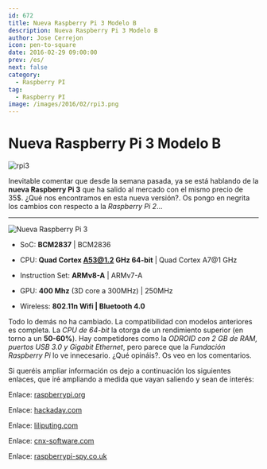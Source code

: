 ```yaml
---
id: 672
title: Nueva Raspberry Pi 3 Modelo B
description: Nueva Raspberry Pi 3 Modelo B
author: Jose Cerrejon
icon: pen-to-square
date: 2016-02-29 09:00:00
prev: /es/
next: false
category:
  - Raspberry PI
tag:
  - Raspberry PI
image: /images/2016/02/rpi3.png
---
```


# Nueva Raspberry Pi 3 Modelo B

![rpi3](/images/2016/02/rpi3.png)

Inevitable comentar que desde la semana pasada, ya se está hablando de la **nueva Raspberry Pi 3** que ha salido al mercado con el mismo precio de 35$. ¿Qué nos encontramos en esta nueva versión?. Os pongo en negrita los cambios con respecto a la *Raspberry Pi 2*...

- - -
![Nueva Raspberry Pi 3](/images/2016/02/Raspberry_Pi_3_Large.jpg "Nueva Raspberry Pi 3")

* SoC: **BCM2837** | BCM2836

* CPU: **Quad Cortex A53@1.2 GHz 64-bit** | Quad Cortex A7@1 GHz

* Instruction Set: **ARMv8-A** | ARMv7-A 

* GPU: **400 Mhz** (3D core a 300MHz) | 250MHz

* Wireless: **802.11n Wifi | Bluetooth 4.0**

Todo lo demás no ha cambiado. La compatibilidad con modelos anteriores es completa. La *CPU de 64-bit* la otorga de un rendimiento superior (en torno a un **50-60%**). Hay competidores como la *ODROID con 2 GB de RAM, puertos USB 3.0 y Gigabit Ethernet*, pero parece que la *Fundación Raspberry Pi* lo ve innecesario. ¿Qué opináis?. Os veo en los comentarios.

Si queréis ampliar información os dejo a continuación los siguientes enlaces, que iré ampliando a medida que vayan saliendo y sean de interés:

Enlace: [raspberrypi.org](https://www.raspberrypi.org/blog/raspberry-pi-3-on-sale/)

Enlace: [hackaday.com](https://hackaday.com/2016/02/28/introducing-the-raspberry-pi-3/)

Enlace: [liliputing.com](http://liliputing.com/2016/02/raspberry-pi-3-to-feature-on-board-wifi-bluetooth.html)

Enlace: [cnx-software.com](http://www.cnx-software.com/2016/02/29/raspberry-pi-3-board-is-powered-by-broadcom-bcm2827-cortex-a53-processor-sells-for-35/)

Enlace: [raspberrypi-spy.co.uk](http://www.raspberrypi-spy.co.uk/2016/02/introducing-the-raspberry-pi-3-model-b/)